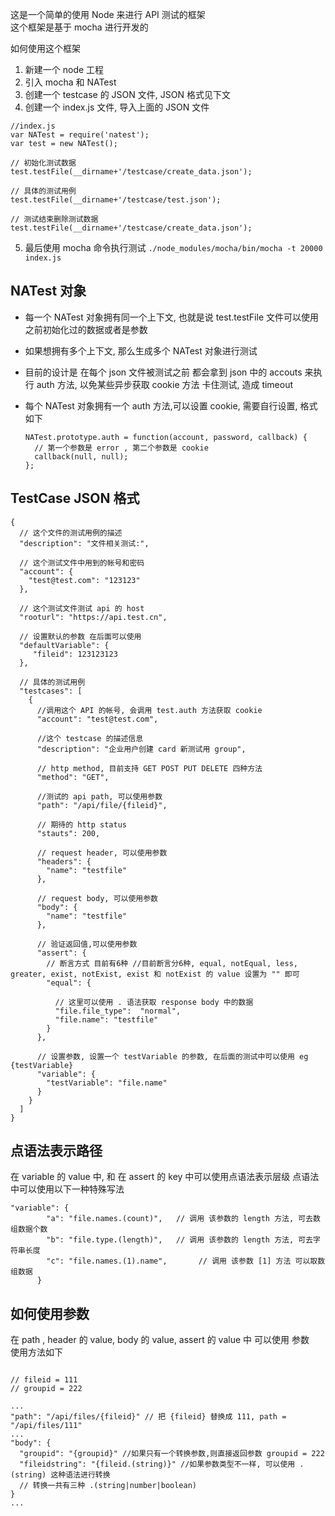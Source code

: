 这是一个简单的使用 Node 来进行 API 测试的框架  
这个框架是基于 mocha 进行开发的

如何使用这个框架

1. 新建一个 node 工程
2. 引入 mocha 和 NATest
3. 创建一个 testcase 的 JSON 文件, JSON 格式见下文
4. 创建一个 index.js 文件, 导入上面的 JSON 文件

  ~~~
  //index.js
  var NATest = require('natest');
  var test = new NATest();

  // 初始化测试数据
  test.testFile(__dirname+'/testcase/create_data.json');

  // 具体的测试用例
  test.testFile(__dirname+'/testcase/test.json');

  // 测试结束删除测试数据
  test.testFile(__dirname+'/testcase/create_data.json');

  ~~~

5. 最后使用 mocha 命令执行测试 `./node_modules/mocha/bin/mocha -t 20000 index.js`

## NATest 对象
* 每一个 NATest 对象拥有同一个上下文, 也就是说 test.testFile 文件可以使用之前初始化过的数据或者是参数  
* 如果想拥有多个上下文, 那么生成多个 NATest 对象进行测试  
* 目前的设计是 在每个 json 文件被测试之前 都会拿到 json 中的 accouts 来执行 auth 方法, 以免某些异步获取 cookie 方法 卡住测试, 造成 timeout
* 每个 NATest 对象拥有一个 auth 方法,可以设置 cookie, 需要自行设置, 格式如下

  ~~~
  NATest.prototype.auth = function(account, password, callback) {
    // 第一个参数是 error , 第二个参数是 cookie
    callback(null, null);
  };
  ~~~
  
## TestCase JSON 格式

~~~
{
  // 这个文件的测试用例的描述	
  "description": "文件相关测试:", 
  
  // 这个测试文件中用到的帐号和密码  
  "account": {
    "test@test.com": "123123"     
  },
  
  // 这个测试文件测试 api 的 host
  "rooturl": "https://api.test.cn", 	
  
  // 设置默认的参数 在后面可以使用 
  "defaultVariable": {
  	 "fileid": 123123123
  },
  
  // 具体的测试用例
  "testcases": [     
    {
      //调用这个 API 的帐号, 会调用 test.auth 方法获取 cookie
      "account": "test@test.com", 	
      
      //这个 testcase 的描述信息       
      "description": "企业用户创建 card 新测试用 group",
       
      // http method, 目前支持 GET POST PUT DELETE 四种方法
      "method": "GET", 
      
      //测试的 api path, 可以使用参数 		
      "path": "/api/file/{fileid}", 
      
      // 期待的 http status		
      "stauts": 200, 
      
      // request header, 可以使用参数 
      "headers": {    					
        "name": "testfile"  
      },
      
      // request body, 可以使用参数 
      "body": {    					
        "name": "testfile"  
      },
      
      // 验证返回值,可以使用参数
      "assert": {
        // 断言方式 目前有6种 //目前断言分6种, equal, notEqual, less, greater, exist, notExist, exist 和 notExist 的 value 设置为 "" 即可
        "equal": {
        
          // 这里可以使用 . 语法获取 response body 中的数据     
          "file.file_type":  "normal",
          "file.name": "testfile"
        }
      },
      
      // 设置参数, 设置一个 testVariable 的参数, 在后面的测试中可以使用 eg {testVariable}
      "variable": {
        "testVariable": "file.name"
      }
    }
  ]
}

~~~
  
## 点语法表示路径
在 variable 的 value 中, 和 在 assert 的 key 中可以使用点语法表示层级
点语法中可以使用以下一种特殊写法

~~~
"variable": {
        "a": "file.names.(count)",   // 调用 该参数的 length 方法, 可去数组数据个数
        "b": "file.type.(length)",   // 调用 该参数的 length 方法, 可去字符串长度
        "c": "file.names.(1).name",       // 调用 该参数 [1] 方法 可以取数组数据
      }
~~~

## 如何使用参数
在 path , header 的 value, body 的 value, assert 的 value 中 可以使用 参数  
使用方法如下

~~~

// fileid = 111
// groupid = 222

...
"path": "/api/files/{fileid}" // 把 {fileid} 替换成 111, path = "/api/files/111"
...
"body": {
  "groupid": "{groupid}" //如果只有一个转换参数,则直接返回参数 groupid = 222
  "fileidstring": "{fileid.(string)}" //如果参数类型不一样, 可以使用 .(string) 这种语法进行转换
  // 转换一共有三种 .(string|number|boolean)
}
...
~~~



